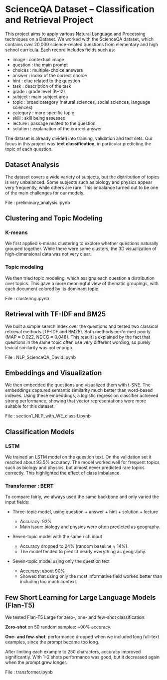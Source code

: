 # ScienceQA Dataset – Classification and Retrieval Project
This project aims to apply various Natural Language and Processing techniques on a Dataset.
We worked with the ScienceQA dataset, which contains over 20,000 science-related questions from elementary and high school curricula. Each record includes fields such as:
- image : contextual image
- question : the main prompt
- choices : multiple-choice answers
- answer : index of the correct choice
- hint : clue related to the question
- task : description of the task
- grade : grade level (K–12)
- subject : main subject area
- topic : broad category (natural sciences, social sciences, language sciences)
- category : more specific topic
- skill : skill being assessed
- lecture : passage related to the question
- solution : explanation of the correct answer

The dataset is already divided into training, validation and test sets. Our focus in this project was **text classification**, in particular predicting the topic of each question.

## Dataset Analysis

The dataset covers a wide variety of subjects, but the distribution of topics is very unbalanced. Some subjects such as biology and physics appear very frequently, while others are rare. This imbalance turned out to be one of the main challenges for our models. 

File : preliminary_analysis.ipynb

## Clustering and Topic Modeling 
### K-means
We first applied k-means clustering to explore whether questions naturally grouped together. While there were some clusters, the 3D visualization of high-dimensional data was not very clear.
### Topic modeling
We then tried topic modeling, which assigns each question a distribution over topics. This gave a more meaningful view of thematic groupings, with each document colored by its dominant topic.

File : clustering.ipynb

## Retrieval with TF-IDF and BM25

We built a simple search index over the questions and tested two classical retrieval methods (TF-IDF and BM25).
Both methods performed poorly (MAP ≈ 0.022, NDCG ≈ 0.048). This result is explained by the fact that questions in the same topic often use very different wording, so purely lexical similarity was not enough.

File : NLP_ScienceQA_David.ipynb

## Embeddings and Visualization

We then embedded the questions and visualized them with t-SNE. The embeddings captured semantic similarity much better than word-based indexes. Using these embeddings, a logistic regression classifier achieved strong performance, showing that vector representations were more suitable for this dataset.

File : section1_NLP_with_WE_classif.ipynb

## Classification Models
### LSTM

We trained an LSTM model on the question text. On the validation set it reached about 93.5% accuracy. The model worked well for frequent topics such as biology and physics, but almost never predicted rare topics correctly. This highlighted the effect of class imbalance.

### Transformer : BERT

To compare fairly, we always used the same backbone and only varied the input fields:

- Three-topic model, using question + answer + hint + solution + lecture
  - Accuracy: 92%
  - Main issue: biology and physics were often predicted as geography.

- Seven-topic model with the same rich input
  - Accuracy dropped to 24% (random baseline ≈ 14%).
  - The model tended to predict nearly everything as geography.

- Seven-topic model using only the question text
  - Accuracy: about 90%
  - Showed that using only the most informative field worked better than including too much context.

## Few Short Learning for Large Language Models (Flan-T5) 

We tested Flan-T5 Large for zero-, one- and few-shot classification:

**Zero-shot** on 50 random samples: ~90% accuracy.

**One- and few-shot**: performance dropped when we included long full-text examples, since the prompt became too long.

After limiting each example to 250 characters, accuracy improved significantly. With 1–2 shots performance was good, but it decreased again when the prompt grew longer.

File : transformer.ipynb
